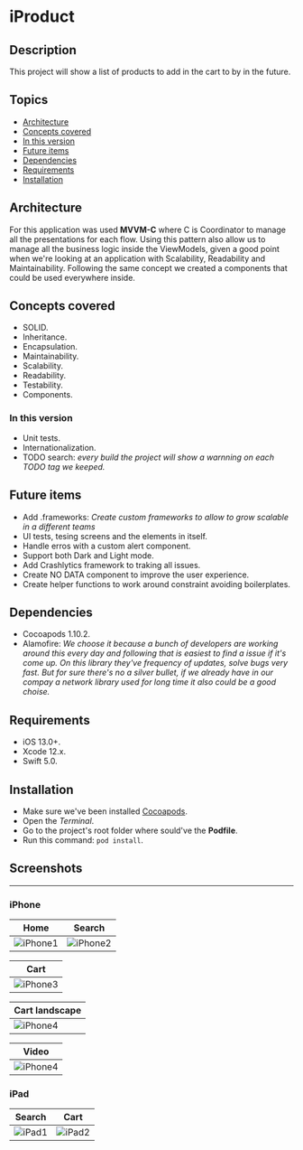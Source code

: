 # iProduct

## Description
This project will show a list of products to add in the cart to by in the future.

## Topics
* [Architecture](#architecture)
* [Concepts covered](#concepts_covered)
* [In this version](#in_this_version)
* [Future items](#future_items)
* [Dependencies](#dependencies)
* [Requirements](#requirements)
* [Installation](#installation)

## Architecture
For this application was used **MVVM-C** where C is Coordinator to manage all the presentations for each flow.
Using this pattern also allow us to manage all the business logic inside the ViewModels, given a good point when we're looking at an application with Scalability, Readability and Maintainability.
Following the same concept we created a components that could be used everywhere inside.

## Concepts covered
* SOLID.
* Inheritance.
* Encapsulation.
* Maintainability.
* Scalability.
* Readability.
* Testability.
* Components.

### In this version
* Unit tests.
* Internationalization.
* TODO search: *every build the project will show a warnning on each TODO tag we keeped.*

## Future items
* Add .frameworks: *Create custom frameworks  to allow to grow scalable in a different teams*
* UI tests, tesing screens and the elements in itself.
* Handle erros with a custom alert component.
* Support both Dark and Light mode.
* Add Crashlytics framework to traking all issues.
* Create NO DATA component to improve the user experience.
* Create helper functions to work around constraint avoiding boilerplates.

## Dependencies
* Cocoapods 1.10.2.
* Alamofire: *We choose it because a bunch of developers are working around this every day and following that is easiest to find a issue if it's come up. On this library they've frequency of updates, solve bugs very fast. But for sure there's no a silver bullet, if we already have in our compay a network library used for long time it also could be a good choise.*

## Requirements
* iOS 13.0+.
* Xcode 12.x.
* Swift 5.0.

## Installation
* Make sure we've been installed [Cocoapods](https://guides.cocoapods.org/using/getting-started.html).
* Open the *Terminal*.
* Go to the project's root folder where sould've the **Podfile**.
* Run this command: ```pod install```.


## Screenshots
------------

### iPhone

| Home  | Search |
| ------------- | ------------- |
| ![iPhone1](/screenshots/iphone/img1.png?raw=true) | ![iPhone2](/screenshots/iphone/img2.png?raw=true) |


| Cart  |
| ------------- |
| ![iPhone3](/screenshots/iphone/img3.png?raw=true) |

| Cart landscape |
| ------------- |
| ![iPhone4](/screenshots/iphone/img4.png?raw=true) |

| Video |
| ------------- |
| ![iPhone4](/screenshots/iphone/movie.gif?raw=true) |


### iPad

| Search | Cart |
| ------------- | ------------- |
| ![iPad1](/screenshots/ipad/img1.png?raw=true) | ![iPad2](/screenshots/ipad/img1.png?raw=true) |
